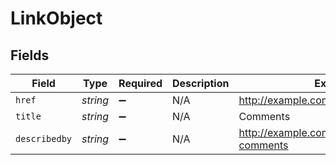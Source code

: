# LinkObject


## Fields

| Field                                       | Type                                        | Required                                    | Description                                 | Example                                     |
| ------------------------------------------- | ------------------------------------------- | ------------------------------------------- | ------------------------------------------- | ------------------------------------------- |
| `href`                                      | *string*                                    | :heavy_minus_sign:                          | N/A                                         | http://example.com/articles/1/comments      |
| `title`                                     | *string*                                    | :heavy_minus_sign:                          | N/A                                         | Comments                                    |
| `describedby`                               | *string*                                    | :heavy_minus_sign:                          | N/A                                         | http://example.com/schemas/article-comments |